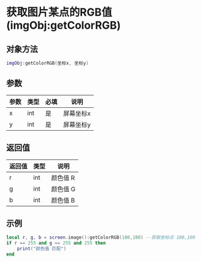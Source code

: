 # 获取图片某点的RGB值(imgObj:getColorRGB)

## 对象方法

```lua
imgObj:getColorRGB(坐标x, 坐标y)
```

## 参数

| 参数 | 类型  | 必填 | 说明    |
| -- | --- | -- | ----- |
| x  | int | 是  | 屏幕坐标x |
| y  | int | 是  | 屏幕坐标y |

## 返回值

| 返回值 | 类型  | 说明    |
| --- | --- | ----- |
| r   | int | 颜色值 R |
| g   | int | 颜色值 G |
| b   | int | 颜色值 B |

## 示例

```lua
local r, g, b = screen.image():getColorRGB(100,100) --获取坐标点 100,100 的 rgb 值
if r == 255 and g == 255 and 255 then
    print("颜色值 匹配")
end
```
